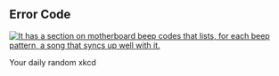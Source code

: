 ## Error Code
[![It has a section on motherboard beep codes that lists, for each beep pattern, a song that syncs up well with it.](https://imgs.xkcd.com/comics/error_code.png)](https://xkcd.com/1024/ "It has a section on motherboard beep codes that lists, for each beep pattern, a song that syncs up well with it.")

Your daily random xkcd
